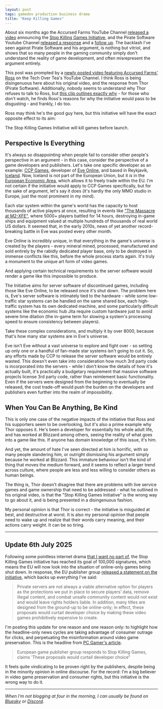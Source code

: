 ```yaml
---
layout: post
tags: gamedev production business drama
title: "Keep Killing Games"
---
```


About six months ago the Accursed Farms YouTube Channel [released a video](https://www.youtube.com/watch?v=mkMe9MxxZiI) announcing the [Stop Killing Games Initiative](https://www.stopkillinggames.com/), and the Pirate Software Youtube Channel [released a response](https://www.youtube.com/watch?v=ioqSvLqB46Y) and a [follow up](https://www.youtube.com/watch?v=x3jMKeg9S-s). The backlash I've seen against Pirate Software and his argument, is nothing but vitriol, and shows that so many people in the gaming community simply don't understand the reality of game development, and often misrepresent the argument entirely.

<!--more-->

This post was prompted by a [newly posted video featuring Accursed Farms' Ross](https://www.youtube.com/watch?v=OvJ8uIAyl_c) on the Tech Over Tea's YouTube Channel. I think Ross is being disingenuous here about his original video, and the response from Thor (Pirate Software). Additionally, nobody seems to understand why Thor refuses to talk to Ross, but [this clip outlines exactly why](https://www.youtube.com/watch?v=0A1CCc_DClY) - for those who don't watch, he finds Ross's reasons for why the initiative would pass to be disgusting - and frankly, I do too.

Ross may think he's the good guy here, but this initiative will have the exact opposite effect to its aim: 

The Stop Killing Games Initiative will kill games before launch.

## Perspective Is Everything

It's always so disappointing when people fail to consider other people's perspective in an argument - in this case, consider the perspective of a game developers and publishers. Let's take one specific developer as an example: [CCP Games](https://en.wikipedia.org/wiki/CCP_Games), developer of [Eve Online](https://en.wikipedia.org/wiki/Eve_Online), and based in Reykjavík, [Iceland](https://en.wikipedia.org/wiki/Iceland). Now, Iceland is not part of the European Union, but it *is* in the [European Economic Area](https://en.wikipedia.org/wiki/European_Economic_Area), which allows it to freely trade within the EU. I'm not certain if the initiative would apply to CCP Games specifically, but for the sake of argument, let's say it does (it's hardly the only MMO studio in Europe, just the most prominent in my mind).

Each star system within the game's world has the capacity to host thousands of active players at once, resulting in events like ["The Massacre at M2-XFE"](https://www.ign.com/articles/eve-online-breaks-its-own-guinness-world-record-for-the-costliest-video-game-battle-in-history), where 5000+ players battled for 14 hours, destroying in-game ships and equipment valued at multiple hundreds of thousands of real world US dollars. It seemed that, in the early 2010s, news of yet another record-breaking battle in Eve was posted every other month.

Eve Online is incredibly unique, in that everything in the game's universe is created by the players - every mineral mined, processed, manufactured and sold entirely by the rabidly dedicated player base, only to be destroyed in immense conflicts like this, before the whole process starts again. It's truly a monument to the unique art form of video games.

And applying certain technical requirements to the server software would render a game like this impossible to produce.

The Initiative aims for server software of discontinued games, including those like Eve Online, to be released once it's shut down. The problem here is, Eve's server software is intimately tied to the hardware - while some low-traffic star systems can be handled on the same shared box, each high-traffic system has its own dedicated machine, and some particularly difficult systems like the economic hub Jita require custom hardware just to avoid severe time dilation (the in-game term for slowing a system's processing speed to ensure consistency between players).

Take these complex considerations, and multiply it by over 8000, because that's how many star systems are in Eve's universe.

Eve isn't Eve without a vast universe to explore and fight over - so setting up only one or a handful of fan-made star systems isn't going to cut it. So, any efforts made by CCP to release the server software would be entirely wasted. This doesn't even take into consideration how much 3rd party code is incorporated into the servers - while I don't know the details of how it's actually built, it's practically a budgetary requirement that massive software projects license 3rd party code, rather than reimlement basic functionality. Even if the servers were designed from the beginning to eventually be released, the cost trade-off would push the burden on the developers and publishers even further into the realm of impossibility.

## When You Can Be Anything, Be Kind

This is only one case of the negative impacts of the initiative that Ross and his supporters seem to be overlooking, but it's also a prime example why Thor opposes it. He's been a developer for essentially his whole adult life, and has worked at Blizzard among others, seeing the reality of what goes into a game like this. If anyone has domain knowledge of this issue, it's him.

And yet, the amount of hate I've seen directed at him is horrific, with so many people slandering him, or outright dismissing his argument simply because he worked at Blizzard. This immature behaviour isn't the kind of thing that moves the medium forward, and it seems to reflect a larger trend across culture, where people are less and less willing to consider others as human beings.

The thing is, Thor doesn't disagree that there are problems with live service games and game ownership that need to be addressed - what he outlined in his original video, is that the "Stop Killing Games Initiative" is the wrong way to go about it, and is being presented in a disingenuous fashion.

My personal opinion is that Thor is correct - the initiative is misguided at best, and destructive at worst. It is also my personal opinion that people need to wake up and realize that their words carry meaning, and their actions carry weight. It can be so tiring.

---

## Update 6th July 2025

Following some pointless internet drama [that I want no part of](https://krgamestudios.com/posts/2025-07-04-pirates-vs-aliens-drama-warfare), the Stop Killing Games initiative has reached its goal of 100,000 signatures, which means the EU will now look into the situation of online-only games being shut down. In response, the EU publisher group [released a statement on the initiative](https://www.videogameseurope.eu/news/statement-on-stop-killing-games/), which backs up everything I've said:

> Private servers are not always a viable alternative option for players as the protections we put in place to secure players’ data, remove illegal content, and combat unsafe community content would not exist and would leave rights holders liable. In addition, many titles are designed from the ground-up to be online-only; in effect, these proposals would curtail developer choice by making these video games prohibitively expensive to create.

I'm posting this update for one reason and one reason only: to highlight how the headline-only news cycles are taking advantage of consumer outrage for clicks, and perpetuating the misinformation around video game preservation. This is the headline from [PC Gamer's article](https://www.pcgamer.com/gaming-industry/european-game-publisher-group-responds-to-stop-killing-games-claims-these-proposals-would-curtail-developer-choice/).

> European game publisher group responds to Stop Killing Games, claims 'These proposals would curtail developer choice"

It feels quite vindicating to be proven right by the publishers, despite being in the minority opinion in online discourse. For the record: I'm a big believer in video game preservation and consumer rights, but this initiative is the wrong way to do it.

---

*When I'm not blogging at four in the morning, I can usually be found on [Bluesky](https://bsky.app/profile/krgamestudios.bsky.social) or [Discord](https://discord.gg/5KwPFdTBZp).*
